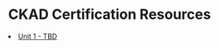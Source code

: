 # CKAD Certification Resources

<li class="masthead__menu-item">
    <a href="/ckad-certification/unit1.html">Unit 1 - TBD</a>
</li>
